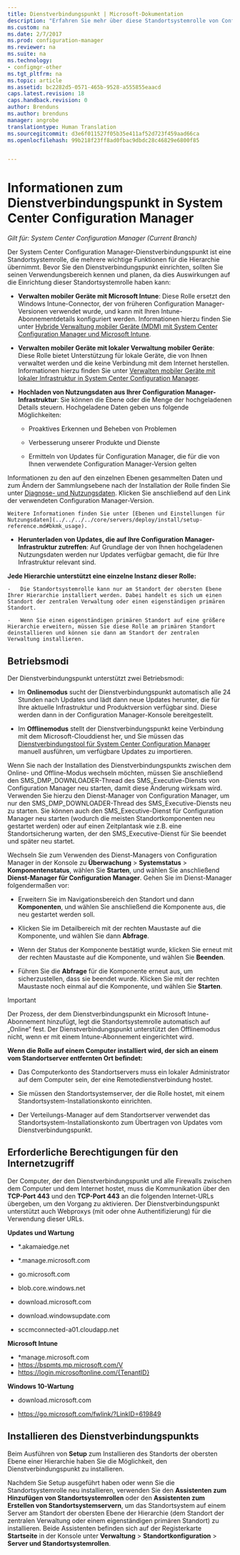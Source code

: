 ```yaml
---
title: Dienstverbindungspunkt | Microsoft-Dokumentation
description: "Erfahren Sie mehr über diese Standortsystemrolle von Configuration Manager, und verstehen und planen Sie den Verwendungsbereich."
ms.custom: na
ms.date: 2/7/2017
ms.prod: configuration-manager
ms.reviewer: na
ms.suite: na
ms.technology:
- configmgr-other
ms.tgt_pltfrm: na
ms.topic: article
ms.assetid: bc2282d5-0571-465b-9528-a555855eaacd
caps.latest.revision: 18
caps.handback.revision: 0
author: Brenduns
ms.author: brenduns
manager: angrobe
translationtype: Human Translation
ms.sourcegitcommit: d3e6f011527f05b35e411af52d723f459aad66ca
ms.openlocfilehash: 99b218f23ff8ad0fbac9dbdc28c46829e6800f85


---
```

# <a name="about-the-service-connection-point-in-system-center-configuration-manager"></a>Informationen zum Dienstverbindungspunkt in System Center Configuration Manager

*Gilt für: System Center Configuration Manager (Current Branch)*

Der System Center Configuration Manager-Dienstverbindungspunkt ist eine Standortsystemrolle, die mehrere wichtige Funktionen für die Hierarchie übernimmt. Bevor Sie den Dienstverbindungspunkt einrichten, sollten Sie seinen Verwendungsbereich kennen und planen, da dies Auswirkungen auf die Einrichtung dieser Standortsystemrolle haben kann:  

-   **Verwalten mobiler Geräte mit Microsoft Intune**: Diese Rolle ersetzt den Windows Intune-Connector, der von früheren Configuration Manager-Versionen verwendet wurde, und kann mit Ihren Intune-Abonnementdetails konfiguriert werden. Informationen hierzu finden Sie unter [Hybride Verwaltung mobiler Geräte (MDM) mit System Center Configuration Manager und Microsoft Intune](../../../../mdm/understand/hybrid-mobile-device-management.md).  

-   **Verwalten mobiler Geräte mit lokaler Verwaltung mobiler Geräte**: Diese Rolle bietet Unterstützung für lokale Geräte, die von Ihnen verwaltet werden und die keine Verbindung mit dem Internet herstellen. Informationen hierzu finden Sie unter [Verwalten mobiler Geräte mit lokaler Infrastruktur in System Center Configuration Manager](../../../../mdm/understand/manage-mobile-devices-with-on-premises-infrastructure.md).  

-   **Hochladen von Nutzungsdaten aus Ihrer Configuration Manager-Infrastruktur**: Sie können die Ebene oder die Menge der hochgeladenen Details steuern. Hochgeladene Daten geben uns folgende Möglichkeiten:  

    -   Proaktives Erkennen und Beheben von Problemen  

    -   Verbesserung unserer Produkte und Dienste  

    -   Ermitteln von Updates für Configuration Manager, die für die von Ihnen verwendete Configuration Manager-Version gelten  

  Informationen zu den auf den einzelnen Ebenen gesammelten Daten und zum Ändern der Sammlungsebene nach der Installation der Rolle finden Sie unter [Diagnose- und Nutzungsdaten](/sccm/core/plan-design/diagnostics/diagnostics-and-usage-data). Klicken Sie anschließend auf den Link der verwendeten Configuration Manager-Version.  

    Weitere Informationen finden Sie unter [Ebenen und Einstellungen für Nutzungsdaten](../../../../core/servers/deploy/install/setup-reference.md#bkmk_usage).  

-   **Herunterladen von Updates, die auf Ihre Configuration Manager-Infrastruktur zutreffen**: Auf Grundlage der von Ihnen hochgeladenen Nutzungsdaten werden nur Updates verfügbar gemacht, die für Ihre Infrastruktur relevant sind.  

 **Jede Hierarchie unterstützt eine einzelne Instanz dieser Rolle:**  

    -   Die Standortsystemrolle kann nur am Standort der obersten Ebene Ihrer Hierarchie installiert werden. Dabei handelt es sich um einen Standort der zentralen Verwaltung oder einen eigenständigen primären Standort.  

    -   Wenn Sie einen eigenständigen primären Standort auf eine größere Hierarchie erweitern, müssen Sie diese Rolle am primären Standort deinstallieren und können sie dann am Standort der zentralen Verwaltung installieren.  

##  <a name="a-namebkmkmodesa-modes-of-operation"></a><a name="bkmk_modes"></a> Betriebsmodi  
 Der Dienstverbindungspunkt unterstützt zwei Betriebsmodi:  

-   Im **Onlinemodus** sucht der Dienstverbindungspunkt automatisch alle 24 Stunden nach Updates und lädt dann neue Updates herunter, die für Ihre aktuelle Infrastruktur und Produktversion verfügbar sind. Diese werden dann in der Configuration Manager-Konsole bereitgestellt.  

-   Im **Offlinemodus** stellt der Dienstverbindungspunkt keine Verbindung mit dem Microsoft-Clouddienst her, und Sie müssen das [Dienstverbindungstool für System Center Configuration Manager](../../../../core/servers/manage/use-the-service-connection-tool.md) manuell ausführen, um verfügbare Updates zu importieren.  

Wenn Sie nach der Installation des Dienstverbindungspunkts zwischen dem Online- und Offline-Modus wechseln möchten, müssen Sie anschließend den SMS_DMP_DOWNLOADER-Thread des SMS_Executive-Diensts von Configuration Manager neu starten, damit diese Änderung wirksam wird. Verwenden Sie hierzu den Dienst-Manager von Configuration Manager, um nur den SMS_DMP_DOWNLOADER-Thread des SMS_Executive-Diensts neu zu starten. Sie können auch den SMS_Executive-Dienst für Configuration Manager neu starten (wodurch die meisten Standortkomponenten neu gestartet werden) oder auf einen Zeitplantask wie z.B. eine Standortsicherung warten, der den SMS_Executive-Dienst für Sie beendet und später neu startet.  

Wechseln Sie zum Verwenden des Dienst-Managers von Configuration Manager in der Konsole zu **Überwachung** > **Systemstatus** > **Komponentenstatus**, wählen Sie **Starten**, und wählen Sie anschließend **Dienst-Manager für Configuration Manager**. Gehen Sie im Dienst-Manager folgendermaßen vor:  

-   Erweitern Sie im Navigationsbereich den Standort und dann **Komponenten**, und wählen Sie anschließend die Komponente aus, die neu gestartet werden soll.  

-   Klicken Sie im Detailbereich mit der rechten Maustaste auf die Komponente, und wählen Sie dann **Abfrage**.  

-   Wenn der Status der Komponente bestätigt wurde, klicken Sie erneut mit der rechten Maustaste auf die Komponente, und wählen Sie **Beenden**.  

-   Führen Sie die **Abfrage** für die Komponente erneut aus, um sicherzustellen, dass sie beendet wurde. Klicken Sie mit der rechten Maustaste noch einmal auf die Komponente, und wählen Sie **Starten**.  

> [!IMPORTANT]  
>  Der Prozess, der dem Dienstverbindungspunkt ein Microsoft Intune-Abonnement hinzufügt, legt die Standortsystemrolle automatisch auf „Online“ fest. Der Dienstverbindungspunkt unterstützt den Offlinemodus nicht, wenn er mit einem Intune-Abonnement eingerichtet wird.  

**Wenn die Rolle auf einem Computer installiert wird, der sich an einem vom Standortserver entfernten Ort befindet:**  

-   Das Computerkonto des Standortservers muss ein lokaler Administrator auf dem Computer sein, der eine Remotedienstverbindung hostet.

-   Sie müssen den Standortsystemserver, der die Rolle hostet, mit einem Standortsystem-Installationskonto einrichten.  

-   Der Verteilungs-Manager auf dem Standortserver verwendet das Standortsystem-Installationskonto zum Übertragen von Updates vom Dienstverbindungspunkt.

##  <a name="a-namebkmkurlsa-internet-access-requirements"></a><a name="bkmk_urls"></a> Erforderliche Berechtigungen für den Internetzugriff  
Der Computer, der den Dienstverbindungspunkt und alle Firewalls zwischen dem Computer und dem Internet hostet, muss die Kommunikation über den **TCP-Port 443** und den **TCP-Port 443** an die folgenden Internet-URLs übergeben, um den Vorgang zu aktivieren. Der Dienstverbindungspunkt unterstützt auch Webproxys (mit oder ohne Authentifizierung) für die Verwendung dieser URLs.  

**Updates und Wartung**  

-   *.akamaiedge.net  

-   *.manage.microsoft.com

-   go.microsoft.com

-   blob.core.windows.net  

-   download.microsoft.com  

-   download.windowsupdate.com

-   sccmconnected-a01.cloudapp.net  

**Microsoft Intune**  

-   *manage.microsoft.com  
-   https://bspmts.mp.microsoft.com/V
-   https://login.microsoftonline.com/{TenantID}


**Windows 10-Wartung**  

-   download.microsoft.com  

-   https://go.microsoft.com/fwlink/?LinkID=619849  

## <a name="install-the-service-connection-point"></a>Installieren des Dienstverbindungspunkts
Beim Ausführen von **Setup** zum Installieren des Standorts der obersten Ebene einer Hierarchie haben Sie die Möglichkeit, den Dienstverbindungspunkt zu installieren.

Nachdem Sie Setup ausgeführt haben oder wenn Sie die Standortsystemrolle neu installieren, verwenden Sie den **Assistenten zum Hinzufügen von Standortsystemrollen** oder den **Assistenten zum Erstellen von Standortsystemservern**, um das Standortsystem auf einem Server am Standort der obersten Ebene der Hierarchie (dem Standort der zentralen Verwaltung oder einem eigenständigen primären Standort) zu installieren. Beide Assistenten befinden sich auf der Registerkarte **Startseite** in der Konsole unter **Verwaltung** > **Standortkonfiguration** > **Server und Standortsystemrollen**.



<!--HONumber=Feb17_HO1-->


